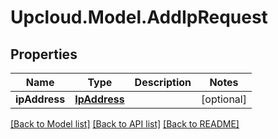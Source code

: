 # Upcloud.Model.AddIpRequest
## Properties

Name | Type | Description | Notes
------------ | ------------- | ------------- | -------------
**ipAddress** | [**IpAddress**](IpAddress.md) |  | [optional] 

[[Back to Model list]](../README.md#documentation-for-models) [[Back to API list]](../README.md#documentation-for-api-endpoints) [[Back to README]](../README.md)

